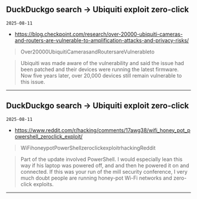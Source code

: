 ## DuckDuckgo search -> Ubiquiti exploit zero-click
`2025-08-11`

* https://blog.checkpoint.com/research/over-20000-ubiquiti-cameras-and-routers-are-vulnerable-to-amplification-attacks-and-privacy-risks/

<blockquote>
 Over20000UbiquitiCamerasandRoutersareVulnerableto
</blockquote>
<blockquote>
Ubiquiti was made aware of the vulnerability and said the issue had been patched and their devices were running the latest firmware. Now five years later, over 20,000 devices still remain vulnerable to this issue.
</blockquote>

---

## DuckDuckgo search -> Ubiquiti exploit zero-click
`2025-08-11`

* https://www.reddit.com/r/hacking/comments/17awg38/wifi_honey_pot_powershell_zeroclick_exploit/

<blockquote>
 WiFihoneypotPowerShellzeroclickexploitrhackingReddit
</blockquote>
<blockquote>
Part of the update involved PowerShell. I would especially lean this way if his laptop was powered off, and and then he powered it on and connected. If this was your run of the mill security conference, I very much doubt people are running honey-pot Wi-Fi networks and zero-click exploits.
</blockquote>

---

